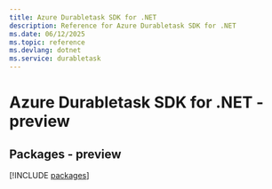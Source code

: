 ```yaml
---
title: Azure Durabletask SDK for .NET
description: Reference for Azure Durabletask SDK for .NET
ms.date: 06/12/2025
ms.topic: reference
ms.devlang: dotnet
ms.service: durabletask
---
```

# Azure Durabletask SDK for .NET - preview
## Packages - preview
[!INCLUDE [packages](durabletask-index.md)]